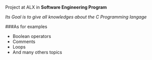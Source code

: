 Project at ALX in **Software Engineering Program**

*Its Goal is to give all knowledges about the C Programming langage*

###As for examples

* Boolean operators
* Comments
* Loops
* And many others topics
